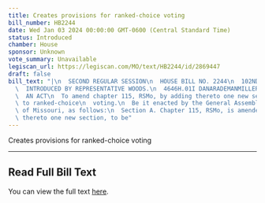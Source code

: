 ```yaml
---
title: Creates provisions for ranked-choice voting
bill_number: HB2244
date: Wed Jan 03 2024 00:00:00 GMT-0600 (Central Standard Time)
status: Introduced
chamber: House
sponsor: Unknown
vote_summary: Unavailable
legiscan_url: https://legiscan.com/MO/text/HB2244/id/2869447
draft: false
bill_text: "|\n  SECOND REGULAR SESSION\n  HOUSE BILL NO. 2244\n  102ND GENERAL ASSEMBLY\n\
  \  INTRODUCED BY REPRESENTATIVE WOODS.\n  4646H.01I DANARADEMANMILLER,ChiefClerk\n\
  \  AN ACT\n  To amend chapter 115, RSMo, by adding thereto one new section relating\
  \ to ranked-choice\n  voting.\n  Be it enacted by the General Assembly of the state\
  \ of Missouri, as follows:\n  Section A. Chapter 115, RSMo, is amended by adding\
  \ thereto one new section, to be"
---
```

Creates provisions for ranked-choice voting

---

## Read Full Bill Text

You can view the full text [here](https://legiscan.com/MO/text/HB2244/id/2869447).
